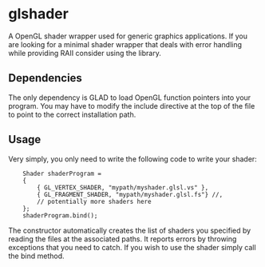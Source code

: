 # glshader

A OpenGL shader wrapper used for generic graphics applications. If you are looking for a minimal shader wrapper that deals with error handling while 
providing RAII consider using the library.

## Dependencies

The only dependency is GLAD to load OpenGL function pointers into your program. You may have to modify the include directive at the top of the file 
to point to the correct installation path.

## Usage

Very simply, you only need to write the following code to write your shader:

    	Shader shaderProgram =
		{
			{ GL_VERTEX_SHADER, "mypath/myshader.glsl.vs" },
			{ GL_FRAGMENT_SHADER, "mypath/myshader.glsl.fs"} //,
            // potentially more shaders here
		};
		shaderProgram.bind();

The constructor automatically creates the list of shaders you specified by reading the files at the associated paths. It reports errors
by throwing exceptions that you need to catch. If you wish to use the shader simply call the bind method.